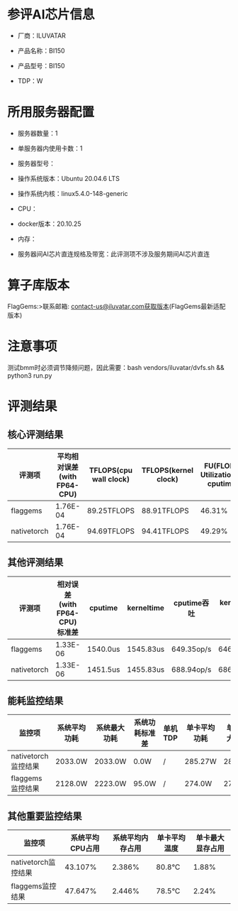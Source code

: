 # 参评AI芯片信息

* 厂商：ILUVATAR

* 产品名称：BI150
* 产品型号：BI150
* TDP：W

# 所用服务器配置

* 服务器数量：1


* 单服务器内使用卡数：1
* 服务器型号：
* 操作系统版本：Ubuntu 20.04.6 LTS
* 操作系统内核：linux5.4.0-148-generic
* CPU：
* docker版本：20.10.25
* 内存：
* 服务器间AI芯片直连规格及带宽：此评测项不涉及服务期间AI芯片直连

# 算子库版本
FlagGems:>联系邮箱: contact-us@iluvatar.com获取版本(FlagGems最新适配版本)

# 注意事项
测试bmm时必须调节降频问题，因此需要：bash vendors/iluvatar/dvfs.sh && python3 run.py 

# 评测结果

## 核心评测结果

| 评测项  | 平均相对误差(with FP64-CPU) | TFLOPS(cpu wall clock) | TFLOPS(kernel clock) | FU(FLOPS Utilization)-cputime | FU-kerneltime |
| ---- | -------------- | -------------- | ------------ | ------ | ----- |
| flaggems | 1.76E-04    | 89.25TFLOPS       | 88.91TFLOPS        | 46.31% | 46.27% |
| nativetorch | 1.76E-04    | 94.69TFLOPS      | 94.41TFLOPS      | 49.29%      | 49.17%    |

## 其他评测结果

| 评测项  | 相对误差(with FP64-CPU)标准差 | cputime | kerneltime | cputime吞吐 | kerneltime吞吐 | 无预热时延 | 预热后时延 |
| ---- | -------------- | -------------- | ------------ | ------------ | -------------- | -------------- | ------------ |
| flaggems | 1.33E-06    | 1540.0us       | 1545.83us        | 649.35op/s | 646.9op/s | 23206046.88us | 1915.09us |
| nativetorch | 1.33E-06    | 1451.5us       | 1455.83us        | 688.94op/s | 686.89op/s | 2024.32us | 1620.88us |

## 能耗监控结果

| 监控项  | 系统平均功耗  | 系统最大功耗  | 系统功耗标准差 | 单机TDP | 单卡平均功耗 | 单卡最大功耗 | 单卡功耗标准差 | 单卡TDP |
| ---- | ------- | ------- | ------- | ----- | ------------ | ------------ | ------------- | ----- |
| nativetorch监控结果 | 2033.0W | 2033.0W | 0.0W   | /     | 285.27W       | 287.0W      | 1.81W        | 350W  |
| flaggems监控结果 | 2128.0W | 2223.0W | 95.0W   | /     | 274.0W       | 276.0W      | 2.62W        | 350W  |

## 其他重要监控结果

| 监控项  | 系统平均CPU占用 | 系统平均内存占用 | 单卡平均温度 | 单卡最大显存占用 |
| ---- | --------- | -------- | ------------ | -------------- |
| nativetorch监控结果 | 43.107%    | 2.386%   | 80.8°C       | 1.88%        |
| flaggems监控结果 | 47.647%    | 2.446%   | 78.5°C       | 2.24%        |